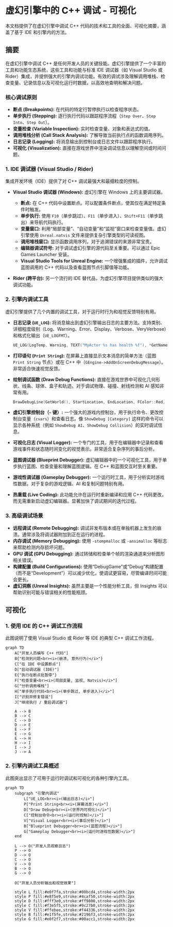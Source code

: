 # 虚幻引擎中的 C++ 调试 - 可视化

本文档提供了在虚幻引擎中调试 C++ 代码的技术和工具的全面、可视化摘要，涵盖了基于 IDE 和引擎内的方法。

## 摘要

在虚幻引擎中调试 C++ 是任何开发人员的关键技能。虚幻引擎提供了一个丰富的工具和功能生态系统，这些工具和功能与标准 IDE 调试器（如 Visual Studio 或 Rider）集成，并提供强大的引擎内调试功能。有效的调试涉及理解调用堆栈、检查变量、记录信息以及可视化运行时数据，以高效地查明和解决问题。

### 核心调试原则

*   **断点 (Breakpoints):** 在代码的特定行暂停执行以检查程序状态。
*   **单步执行 (Stepping):** 逐行执行代码以跟踪程序流程（`Step Over`、`Step Into`、`Step Out`）。
*   **变量检查 (Variable Inspection):** 实时检查变量、对象和表达式的值。
*   **调用堆栈分析 (Call Stack Analysis):** 了解导致当前执行点的函数调用序列。
*   **日志记录 (Logging):** 将消息输出到控制台或日志文件以跟踪程序执行。
*   **可视化 (Visualization):** 直接在游戏世界中渲染调试信息以理解空间或时间问题。

### 1. IDE 调试器 (Visual Studio / Rider)

集成开发环境（IDE）提供了对 C++ 调试最强大和最细粒度的控制。

*   **Visual Studio 调试器 (Windows):** 虚幻引擎在 Windows 上的主要调试器。
    *   **断点:** 在 C++ 代码中设置断点。可以配置条件断点，使其仅在满足特定条件时触发。
    *   **单步执行:** 使用 `F10`（单步跳过）、`F11`（单步进入）、`Shift+F11`（单步跳出）来导航代码执行。
    *   **变量窗口:** 利用“局部变量”、“自动变量”和“监视”窗口来检查变量值。虚幻引擎使用 `Unreal.natvis` 文件来提供复杂引擎类型的可读视图。
    *   **调用堆栈窗口:** 显示函数调用序列，对于追溯错误的来源非常宝贵。
    *   **编辑器调试符号:** 对于调试虚幻引擎的源代码至关重要。可以通过 Epic Games Launcher 安装。
    *   **Visual Studio Tools for Unreal Engine:** 一个增强集成的插件，允许调试蓝图调用的 C++ 代码以及查看蓝图节点引脚值等功能。

*   **Rider (跨平台):** 另一个流行的 IDE 替代品，为虚幻引擎项目提供类似的强大调试功能。

### 2. 引擎内调试工具

虚幻引擎提供了几个内置的调试工具，对于运行时行为和视觉反馈特别有用。

*   **日志记录 (`UE_LOG`):** 将消息输出到虚幻引擎输出日志的主要方法。支持类别、详细程度级别（Log、Warning、Error、Display、Verbose、VeryVerbose）和格式化输出（`UE_LOGFMT`）。
    ```cpp
    UE_LOG(LogTemp, Warning, TEXT("MyActor %s has health %f"), *GetName(), Health);
    ```

*   **打印语句 (`Print String`):** 在屏幕上直接显示文本消息的简单方法（蓝图 `Print String` 节点）或在 C++ 中（`GEngine->AddOnScreenDebugMessage`）。非常适合快速视觉反馈。

*   **绘制调试函数 (Draw Debug Functions):** 直接在游戏世界中可视化几何形状、线条、球体、盒子和轨迹。对于调试物理、碰撞、射线检测和 AI 感知非常有用。
    ```cpp
    DrawDebugLine(GetWorld(), StartLocation, EndLocation, FColor::Red, false, 5.f, 0, 5.f);
    ```

*   **虚幻引擎控制台（`~` 键）:** 一个强大的游戏内控制台，用于执行命令、更改控制台变量（`cvars`）和查看日志。像 `ShowDebug [Category]` 这样的命令可以显示各种系统（例如 `ShowDebug AI`、`ShowDebug Collision`）的实时调试信息。

*   **可视化日志 (Visual Logger):** 一个专门的工具，用于在编辑器中记录和查看游戏事件和状态随时间变化的视觉表示。非常适合复杂序列的事后分析。

*   **蓝图调试器 (Blueprint Debugger):** 虚幻编辑器中的一个可视化工具，用于单步执行蓝图、检查变量和理解蓝图逻辑。在 C++ 和蓝图交互时至关重要。

*   **游戏性调试器 (Gameplay Debugger):** 一个运行时工具，用于分析实时游戏性数据，对于复杂的游戏逻辑、AI 和复制问题特别有用。

*   **热重载 (Live Coding):** 此功能允许在运行时重新编译和应用 C++ 代码更改，而无需重新启动虚幻编辑器。显著加快了调试期间的迭代过程。

### 3. 高级调试场景

*   **远程调试 (Remote Debugging):** 调试非发布版本或在单独机器上发生的崩溃。通常涉及将调试器附加到正在运行的进程。
*   **内存调试 (Memory Debugging):** 使用 `-stompmalloc` 或 `-ansimalloc` 等标志来帮助检测内存损坏问题。
*   **GPU 调试 (GPU Debugging):** 通过转储和检查单个帧的渲染通道来分析图形相关错误。
*   **构建配置 (Build Configurations):** 使用“DebugGame”或“Debug”构建配置（而不是“Development”）可以减少优化，使调试更容易，尽管编译时间可能会更长。
*   **虚幻洞察 (Unreal Insights):** 虽然主要是一个性能分析工具，但 Insights 可以帮助识别可能与错误相关的性能瓶颈。

## 可视化

### 1. 使用 IDE 的 C++ 调试工作流程

此图说明了使用 Visual Studio 或 Rider 等 IDE 的典型 C++ 调试工作流程。

```mermaid
graph TD
    A["开发人员编写 C++ 代码"]
    B{"检测到问题<br><i>(崩溃, 意外行为)</i>"}
    C["在 IDE 中设置断点"]
    D["启动调试器 (IDE)"]
    E{"执行在断点处暂停"}
    F["检查变量<br><i>(局部变量, 监视, Natvis)</i>"]
    G["分析调用堆栈"]
    H["单步执行代码<br><i>(单步跳过, 单步进入)</i>"]
    I["识别并修复错误"]
    J["继续执行 / 重启调试器"]

    A --> B
    B --> C
    C --> D
    D --> E
    E --> F
    E --> G
    E --> H
    H --> I
    I --> J
    J --> A
```

### 2. 引擎内调试工具概述

此图突出显示了可用于运行时调试和可视化的各种引擎内工具。

```mermaid
graph TD
    subgraph "引擎内调试"
        L["UE_LOG<br><i>(输出日志)</i>"]
        P["Print String<br><i>(屏幕消息)</i>"]
        D["Draw Debug<br><i>(世界内可视化)</i>"]
        C["控制台命令<br><i>(运行时控制)</i>"]
        V["Visual Logger<br><i>(事后分析)</i>"]
        B["Blueprint Debugger<br><i>(蓝图流程)</i>"]
        G["Gameplay Debugger<br><i>(运行时游戏性数据)</i>"]
    end

    L --> O("开发人员观察日志")
    P --> O
    D --> O
    C --> O
    V --> O
    B --> O
    G --> O

    O["开发人员分析输出和视觉效果"]

    style L fill:#e0f7fa,stroke:#00bcd4,stroke-width:2px
    style P fill:#e8f5e9,stroke:#4caf50,stroke-width:2px
    style D fill:#fff3e0,stroke:#ff9800,stroke-width:2px
    style C fill:#f3e5f5,stroke:#9c27b0,stroke-width:2px
    style V fill:#ffebee,stroke:#f44336,stroke-width:2px
    style B fill:#e1f5fe,stroke:#2196f3,stroke-width:2px
    style G fill:#e0f2f7,stroke:#00acc1,stroke-width:2px
```